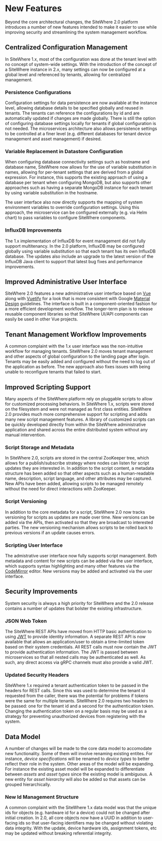# New Features

Beyond the core architectural changes, the SiteWhere 2.0 platform introduces
a number of new features intended to make it easier to use while improving
security and streamlining the system management workflow.

## Centralized Configuration Management

In SiteWhere 1.x, most of the configuration was done at the tenant level with
no concept of system-wide settings. With the introduction of the concept of
a SiteWhere instance in 2.x, many settings can now be configured at a global
level and referenced by tenants, allowing for centralized management.

### Persistence Configurations

Configuration settings for data persistence are now available at the instance level,
allowing database details to be specified globally and reused in tenants. The
tenants can reference the configurations by id and are automatically updated
if changes are made globally. There is still the option of configuring database
settings locally for tenants if global configuration is not needed. The
microservices architecture also allows persistence settings to be controlled
at a finer level (e.g. different databases for tenant device management and
asset management) if desired.

<InlineImage src="/images/platform/persistence-configurations.png" caption="Persistence Configuration"/>

### Variable Replacement in Datastore Configuration

When configuring database connectivity settings such as hostname and database
name, SiteWhere now allows for the use of variable substitution in names,
allowing for per-tenant settings that are derived from a global expression.
For instance, this supports the existing approach of using a database per
tenant when configuring MongoDB, but also supports other approaches such as
having a separate MongoDB instance for each tenant by using variable substitution
in the hostname.

The user interface also now directly supports the mapping of system environment
variables to override configuration settings. Using this approach, the microservice
can be configured externally (e.g. via Helm chart) to pass variables to configure
SiteWhere components.

<InlineImage src="/images/platform/db-variable-substitution.png" caption="Variable Sustitution"/>

### InfluxDB Improvements

The 1.x implementation of InfluxDB for event management did not fully support
multitenancy. In the 2.0 platform, InfluxDB may be configured globally using
variable substitution so that each tenant has its own InfluxDB database. The
updates also include an upgrade to the latest version of the InfluxDB Java
client to support that latest bug fixes and performance improvements.

## Improved Administrative User Interface

SiteWhere 2.0 features a new administrative user interface based on
[Vue](https://vuejs.org/) along with [Vuetify](https://vuetifyjs.com/)
for a look that is more consistent with Google [Material Design](https://material.io/)
guidelines. The interface is built in a component-oriented fashion for a
more efficient development workflow. The longer-term plan is to release
reusable component libraries so that SiteWhere UI/API components can easily
be used in other Vue projects.

<InlineImage src="/images/platform/vue-user-interface.png" caption="Vue User Interface"/>

## Tenant Management Workflow Improvements

A common complaint with the 1.x user interface was the non-intuitive workflow
for managing tenants. SiteWhere 2.0 moves tenant management and other aspects
of global configuration to the landing page after login. Tenants may be easily
added and configured without the need to log out of the application as before.
The new approach also fixes issues with being unable to reconfigure tenants that
failed to start.

<InlineImage src="/images/platform/tenant-management.png" caption="Tenant Management"/>

## Improved Scripting Support

Many aspects of the SiteWhere platform rely on pluggable scripts
to allow for customized processing behaviors. In SiteWhere 1.x,
scripts were stored on the filesystem and were not managed as first
class entities. SiteWhere 2.0 provides much more comprehensive
support for scripting and adds many new script management features.
A library of customized scripts can be quickly developed directly
from within the SiteWhere administrative application and shared
across the entire distributed system without any manual intervention.

### Script Storage and Metadata

In SiteWhere 2.0, scripts are stored in the central ZooKeeper tree,
which allows for a publish/subscribe strategy where nodes can listen
for script updates they are interested in. In addition to the script
content, a metadata structure has been added so that other aspects
such as a human-readable name, description, script language, and
other attributes may be captured. New APIs have been added, allowing
scripts to be managed remotely without the need for direct interactions
with ZooKeeper.

### Script Versioning

In addition to the core metadata for a script, SiteWhere 2.0 now tracks
versioning for scripts as updates are made over time. New versions can
be added via the APIs, then activated so that they are broadcast to
interested parties. The new versioning mechanism allows scripts to be
rolled back to previous versions if an update causes errors.

### Scripting User Interface

The admistrative user interface now fully supports script management.
Both metadata and content for new scripts can be added via the user
interface, which supports syntax highlighting and many other features
via the [CodeMirror](https://codemirror.net/) editor. New versions
may be added and activated via the user interface.

<InlineImage src="/images/platform/scripting-ui.png" caption="Scripting User Interface"/>

## Security Improvements

System security is always a high priority for SiteWhere and the
2.0 release contains a number of updates that bolster the
existing infrastructure.

### JSON Web Token

The SiteWhere REST APIs have moved from HTTP basic authentication
to using [JWT](https://jwt.io/introduction/) to provide identity
information. A separate REST API is now available that allows an
application/user to obtain a time-limited token based on their
system credentials. All REST calls must now contain the JWT to
provide authentication information. The JWT is passed between microservices
so that all nested calls may be authenticated as well. As such, any
direct access via gRPC channels must also provide a valid JWT.

### Updated Security Headers

SiteWhere 1.x required a tenant authentication token to be passed in
the headers for REST calls. Since this was used to determine the tenant id
requested from the caller, there was the potential for problems if
tokens were the same for multiple tenants. SiteWhere 2.0 requires two headers
to be passed: one for the tenant id and a second for the authentication token.
Changing the authentication token on a regular basis may be used as a strategy
for preventing unauthorized devices from registering with the system.

## Data Model

A number of changes will be made to the core data model to accomodate new
functionality. Some of them will involve renaming existing entites. For instance,
_device specifications_ will be renamed to _device types_ to better reflect
their role in the system. Other areas of the model will be expanding. For instance
the existing asset model will be expanded to differentiate between _assets_ and
_asset types_ since the existing model is ambiguous. A new entity for _asset hierarchy_
will also be added so that assets can be grouped hierarchically.

### New Id Management Structure

A common complaint with the SiteWhere 1.x data model was that the unique ids for
objects (e.g. hardware id for a device) could not be changed after initial creation.
In 2.0, all core objects now have a UUID in addition to user-facing ids so that
user-facing identifiers may be changed without violating data integrity. With the
update, device hardware ids, assignment tokens, etc may be updated without breaking
referential integrity.
